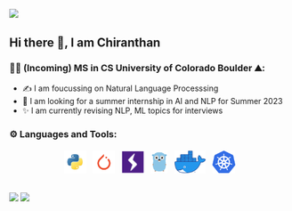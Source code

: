 ![](https://komarev.com/ghpvc/?username=chiranthans23)
## Hi there 👋, I am Chiranthan

### 👨‍🎓 (Incoming) MS in CS University of Colorado Boulder ⛰️:
- ✍️ I am foucussing on Natural Language Processsing
- 📨 I am looking for a summer internship in AI and NLP for Summer 2023
- ✨ I am currently revising NLP, ML topics for interviews



### ⚙️ Languages and Tools:
<p align="center">
<img src="https://raw.githubusercontent.com/github/explore/80688e429a7d4ef2fca1e82350fe8e3517d3494d/topics/python/python.png" alt="Python" height="40" style="vertical-align:top; margin:4px">
<img src="pytorch-logo.png" alt="Pytorch" height="40" style="vertical-align:top; margin:4px">
<img src="PyTorch_Lightning_Logo.png" alt="Pytorch Lightning" height="40" style="vertical-align:top; margin:4px">
<img src="go.png" alt="Golang" height="40" style="vertical-align:top; margin:4px">
 <img src="docker.png" alt="Docker" height="40" style="vertical-align:top; margin:4px">
 <img src="kubernetes.png" alt="Kubernetes" height="40" style="vertical-align:top; margin:4px">
</p>

<br/>


  <img style="vertical-align:top" align="center" src="https://github-readme-stats.vercel.app/api?username=chiranthans23&show_icons=true&theme=radical"/>
</a>
<a href="https://github.com/chiranthans23">
  <img align="center" style="vertical-align:top" src="https://github-readme-stats.vercel.app/api/top-langs/?username=chiranthans23&layout=compact"/>
</a>



